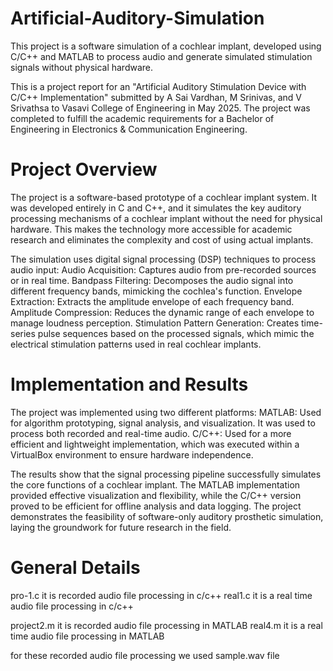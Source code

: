 # Artificial-Auditory-Simulation
This project is a software simulation of a cochlear implant, developed using   C/C++ and MATLAB to process audio and generate simulated stimulation signals without physical hardware.

This is a project report for an "Artificial Auditory Stimulation Device with C/C++ Implementation" submitted by A Sai Vardhan, M Srinivas, and V Srivathsa to Vasavi College of Engineering in May 2025. The project was completed to fulfill the academic requirements for a Bachelor of Engineering in Electronics & Communication Engineering.

# Project Overview
The project is a software-based prototype of a cochlear implant system. It was developed entirely in C and C++, and it simulates the key auditory processing mechanisms of a cochlear implant without the need for physical hardware. This makes the technology more accessible for academic research and eliminates the complexity and cost of using actual implants.

The simulation uses digital signal processing (DSP) techniques to process audio input:
Audio Acquisition: Captures audio from pre-recorded sources or in real time.
Bandpass Filtering: Decomposes the audio signal into different frequency bands, mimicking the cochlea's function.
Envelope Extraction: Extracts the amplitude envelope of each frequency band.
Amplitude Compression: Reduces the dynamic range of each envelope to manage loudness perception.
Stimulation Pattern Generation: Creates time-series pulse sequences based on the processed signals, which mimic the electrical stimulation patterns used in real cochlear implants.


# Implementation and Results
The project was implemented using two different platforms:
MATLAB: Used for algorithm prototyping, signal analysis, and visualization. It was used to process both recorded and real-time audio.
C/C++: Used for a more efficient and lightweight implementation, which was executed within a VirtualBox environment to ensure hardware independence.

The results show that the signal processing pipeline successfully simulates the core functions of a cochlear implant. The MATLAB implementation provided effective visualization and flexibility, while the C/C++ version proved to be efficient for offline analysis and data logging. The project demonstrates the feasibility of software-only auditory prosthetic simulation, laying the groundwork for future research in the field.

# General Details
pro-1.c it is recorded audio file processing in c/c++
real1.c it is a real time audio file processing in c/c++

project2.m it is recorded audio file processing in MATLAB
real4.m it is a real time audio file processing in MATLAB

for these recorded audio file processing we used sample.wav file
